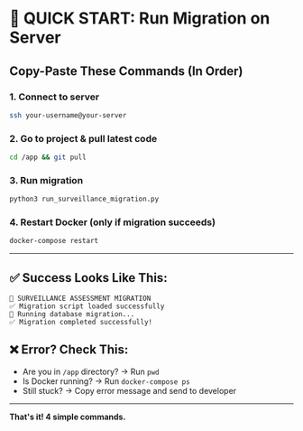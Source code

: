 # 🚀 QUICK START: Run Migration on Server

## Copy-Paste These Commands (In Order)

### 1. Connect to server
```bash
ssh your-username@your-server
```

### 2. Go to project & pull latest code
```bash
cd /app && git pull
```

### 3. Run migration
```bash
python3 run_surveillance_migration.py
```

### 4. Restart Docker (only if migration succeeds)
```bash
docker-compose restart
```

---

## ✅ Success Looks Like This:
```
🚀 SURVEILLANCE ASSESSMENT MIGRATION
✅ Migration script loaded successfully
🔧 Running database migration...
✅ Migration completed successfully!
```

## ❌ Error? Check This:
- Are you in `/app` directory? → Run `pwd`
- Is Docker running? → Run `docker-compose ps`
- Still stuck? → Copy error message and send to developer

---

**That's it! 4 simple commands.**
